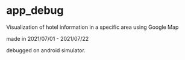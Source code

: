 # app_debug
Visualization of hotel information in a specific area using Google Map

made in 2021/07/01 - 2021/07/22

debugged on android simulator.

